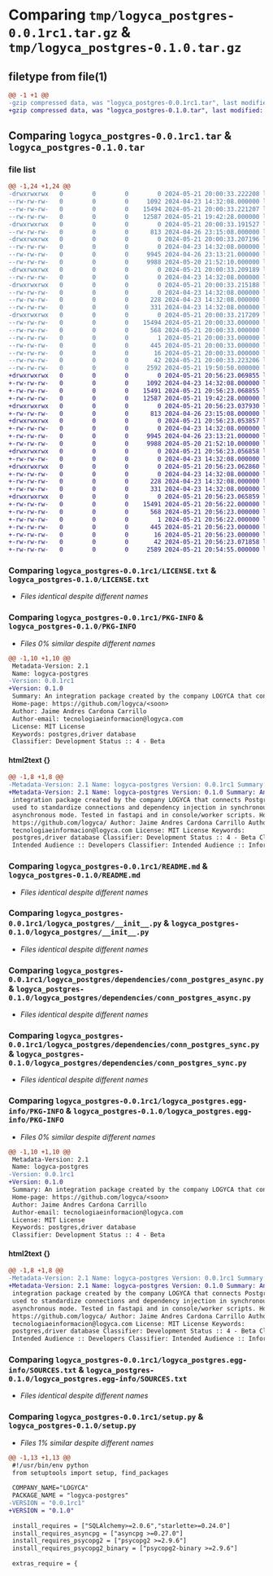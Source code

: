 # Comparing `tmp/logyca_postgres-0.0.1rc1.tar.gz` & `tmp/logyca_postgres-0.1.0.tar.gz`

## filetype from file(1)

```diff
@@ -1 +1 @@
-gzip compressed data, was "logyca_postgres-0.0.1rc1.tar", last modified: Tue May 21 20:00:33 2024, max compression
+gzip compressed data, was "logyca_postgres-0.1.0.tar", last modified: Tue May 21 20:56:23 2024, max compression
```

## Comparing `logyca_postgres-0.0.1rc1.tar` & `logyca_postgres-0.1.0.tar`

### file list

```diff
@@ -1,24 +1,24 @@
-drwxrwxrwx   0        0        0        0 2024-05-21 20:00:33.222208 logyca_postgres-0.0.1rc1/
--rw-rw-rw-   0        0        0     1092 2024-04-23 14:32:08.000000 logyca_postgres-0.0.1rc1/LICENSE.txt
--rw-rw-rw-   0        0        0    15494 2024-05-21 20:00:33.221207 logyca_postgres-0.0.1rc1/PKG-INFO
--rw-rw-rw-   0        0        0    12587 2024-05-21 19:42:28.000000 logyca_postgres-0.0.1rc1/README.md
-drwxrwxrwx   0        0        0        0 2024-05-21 20:00:33.191527 logyca_postgres-0.0.1rc1/logyca_postgres/
--rw-rw-rw-   0        0        0      813 2024-04-26 23:15:08.000000 logyca_postgres-0.0.1rc1/logyca_postgres/__init__.py
-drwxrwxrwx   0        0        0        0 2024-05-21 20:00:33.207196 logyca_postgres-0.0.1rc1/logyca_postgres/dependencies/
--rw-rw-rw-   0        0        0        0 2024-04-23 14:32:08.000000 logyca_postgres-0.0.1rc1/logyca_postgres/dependencies/__init__.py
--rw-rw-rw-   0        0        0     9945 2024-04-26 23:13:21.000000 logyca_postgres-0.0.1rc1/logyca_postgres/dependencies/conn_postgres_async.py
--rw-rw-rw-   0        0        0     9988 2024-05-20 21:52:10.000000 logyca_postgres-0.0.1rc1/logyca_postgres/dependencies/conn_postgres_sync.py
-drwxrwxrwx   0        0        0        0 2024-05-21 20:00:33.209189 logyca_postgres-0.0.1rc1/logyca_postgres/utils/
--rw-rw-rw-   0        0        0        0 2024-04-23 14:32:08.000000 logyca_postgres-0.0.1rc1/logyca_postgres/utils/__init__.py
-drwxrwxrwx   0        0        0        0 2024-05-21 20:00:33.215188 logyca_postgres-0.0.1rc1/logyca_postgres/utils/helpers/
--rw-rw-rw-   0        0        0        0 2024-04-23 14:32:08.000000 logyca_postgres-0.0.1rc1/logyca_postgres/utils/helpers/__init__.py
--rw-rw-rw-   0        0        0      228 2024-04-23 14:32:08.000000 logyca_postgres-0.0.1rc1/logyca_postgres/utils/helpers/functions.py
--rw-rw-rw-   0        0        0      331 2024-04-23 14:32:08.000000 logyca_postgres-0.0.1rc1/logyca_postgres/utils/helpers/singleton.py
-drwxrwxrwx   0        0        0        0 2024-05-21 20:00:33.217209 logyca_postgres-0.0.1rc1/logyca_postgres.egg-info/
--rw-rw-rw-   0        0        0    15494 2024-05-21 20:00:33.000000 logyca_postgres-0.0.1rc1/logyca_postgres.egg-info/PKG-INFO
--rw-rw-rw-   0        0        0      568 2024-05-21 20:00:33.000000 logyca_postgres-0.0.1rc1/logyca_postgres.egg-info/SOURCES.txt
--rw-rw-rw-   0        0        0        1 2024-05-21 20:00:33.000000 logyca_postgres-0.0.1rc1/logyca_postgres.egg-info/dependency_links.txt
--rw-rw-rw-   0        0        0      445 2024-05-21 20:00:33.000000 logyca_postgres-0.0.1rc1/logyca_postgres.egg-info/requires.txt
--rw-rw-rw-   0        0        0       16 2024-05-21 20:00:33.000000 logyca_postgres-0.0.1rc1/logyca_postgres.egg-info/top_level.txt
--rw-rw-rw-   0        0        0       42 2024-05-21 20:00:33.223206 logyca_postgres-0.0.1rc1/setup.cfg
--rw-rw-rw-   0        0        0     2592 2024-05-21 19:50:50.000000 logyca_postgres-0.0.1rc1/setup.py
+drwxrwxrwx   0        0        0        0 2024-05-21 20:56:23.069855 logyca_postgres-0.1.0/
+-rw-rw-rw-   0        0        0     1092 2024-04-23 14:32:08.000000 logyca_postgres-0.1.0/LICENSE.txt
+-rw-rw-rw-   0        0        0    15491 2024-05-21 20:56:23.068855 logyca_postgres-0.1.0/PKG-INFO
+-rw-rw-rw-   0        0        0    12587 2024-05-21 19:42:28.000000 logyca_postgres-0.1.0/README.md
+drwxrwxrwx   0        0        0        0 2024-05-21 20:56:23.037930 logyca_postgres-0.1.0/logyca_postgres/
+-rw-rw-rw-   0        0        0      813 2024-04-26 23:15:08.000000 logyca_postgres-0.1.0/logyca_postgres/__init__.py
+drwxrwxrwx   0        0        0        0 2024-05-21 20:56:23.053857 logyca_postgres-0.1.0/logyca_postgres/dependencies/
+-rw-rw-rw-   0        0        0        0 2024-04-23 14:32:08.000000 logyca_postgres-0.1.0/logyca_postgres/dependencies/__init__.py
+-rw-rw-rw-   0        0        0     9945 2024-04-26 23:13:21.000000 logyca_postgres-0.1.0/logyca_postgres/dependencies/conn_postgres_async.py
+-rw-rw-rw-   0        0        0     9988 2024-05-20 21:52:10.000000 logyca_postgres-0.1.0/logyca_postgres/dependencies/conn_postgres_sync.py
+drwxrwxrwx   0        0        0        0 2024-05-21 20:56:23.056858 logyca_postgres-0.1.0/logyca_postgres/utils/
+-rw-rw-rw-   0        0        0        0 2024-04-23 14:32:08.000000 logyca_postgres-0.1.0/logyca_postgres/utils/__init__.py
+drwxrwxrwx   0        0        0        0 2024-05-21 20:56:23.062860 logyca_postgres-0.1.0/logyca_postgres/utils/helpers/
+-rw-rw-rw-   0        0        0        0 2024-04-23 14:32:08.000000 logyca_postgres-0.1.0/logyca_postgres/utils/helpers/__init__.py
+-rw-rw-rw-   0        0        0      228 2024-04-23 14:32:08.000000 logyca_postgres-0.1.0/logyca_postgres/utils/helpers/functions.py
+-rw-rw-rw-   0        0        0      331 2024-04-23 14:32:08.000000 logyca_postgres-0.1.0/logyca_postgres/utils/helpers/singleton.py
+drwxrwxrwx   0        0        0        0 2024-05-21 20:56:23.065859 logyca_postgres-0.1.0/logyca_postgres.egg-info/
+-rw-rw-rw-   0        0        0    15491 2024-05-21 20:56:22.000000 logyca_postgres-0.1.0/logyca_postgres.egg-info/PKG-INFO
+-rw-rw-rw-   0        0        0      568 2024-05-21 20:56:23.000000 logyca_postgres-0.1.0/logyca_postgres.egg-info/SOURCES.txt
+-rw-rw-rw-   0        0        0        1 2024-05-21 20:56:22.000000 logyca_postgres-0.1.0/logyca_postgres.egg-info/dependency_links.txt
+-rw-rw-rw-   0        0        0      445 2024-05-21 20:56:23.000000 logyca_postgres-0.1.0/logyca_postgres.egg-info/requires.txt
+-rw-rw-rw-   0        0        0       16 2024-05-21 20:56:23.000000 logyca_postgres-0.1.0/logyca_postgres.egg-info/top_level.txt
+-rw-rw-rw-   0        0        0       42 2024-05-21 20:56:23.071858 logyca_postgres-0.1.0/setup.cfg
+-rw-rw-rw-   0        0        0     2589 2024-05-21 20:54:55.000000 logyca_postgres-0.1.0/setup.py
```

### Comparing `logyca_postgres-0.0.1rc1/LICENSE.txt` & `logyca_postgres-0.1.0/LICENSE.txt`

 * *Files identical despite different names*

### Comparing `logyca_postgres-0.0.1rc1/PKG-INFO` & `logyca_postgres-0.1.0/PKG-INFO`

 * *Files 0% similar despite different names*

```diff
@@ -1,10 +1,10 @@
 Metadata-Version: 2.1
 Name: logyca-postgres
-Version: 0.0.1rc1
+Version: 0.1.0
 Summary: An integration package created by the company LOGYCA that connects Postgres and is used to standardize connections and dependency injection in synchronous or asynchronous mode. Tested in fastapi and in console/worker scripts.
 Home-page: https://github.com/logyca/<soon>
 Author: Jaime Andres Cardona Carrillo
 Author-email: tecnologiaeinformacion@logyca.com
 License: MIT License
 Keywords: postgres,driver database
 Classifier: Development Status :: 4 - Beta
```

#### html2text {}

```diff
@@ -1,8 +1,8 @@
-Metadata-Version: 2.1 Name: logyca-postgres Version: 0.0.1rc1 Summary: An
+Metadata-Version: 2.1 Name: logyca-postgres Version: 0.1.0 Summary: An
 integration package created by the company LOGYCA that connects Postgres and is
 used to standardize connections and dependency injection in synchronous or
 asynchronous mode. Tested in fastapi and in console/worker scripts. Home-page:
 https://github.com/logyca/ Author: Jaime Andres Cardona Carrillo Author-email:
 tecnologiaeinformacion@logyca.com License: MIT License Keywords:
 postgres,driver database Classifier: Development Status :: 4 - Beta Classifier:
 Intended Audience :: Developers Classifier: Intended Audience :: Information
```

### Comparing `logyca_postgres-0.0.1rc1/README.md` & `logyca_postgres-0.1.0/README.md`

 * *Files identical despite different names*

### Comparing `logyca_postgres-0.0.1rc1/logyca_postgres/__init__.py` & `logyca_postgres-0.1.0/logyca_postgres/__init__.py`

 * *Files identical despite different names*

### Comparing `logyca_postgres-0.0.1rc1/logyca_postgres/dependencies/conn_postgres_async.py` & `logyca_postgres-0.1.0/logyca_postgres/dependencies/conn_postgres_async.py`

 * *Files identical despite different names*

### Comparing `logyca_postgres-0.0.1rc1/logyca_postgres/dependencies/conn_postgres_sync.py` & `logyca_postgres-0.1.0/logyca_postgres/dependencies/conn_postgres_sync.py`

 * *Files identical despite different names*

### Comparing `logyca_postgres-0.0.1rc1/logyca_postgres.egg-info/PKG-INFO` & `logyca_postgres-0.1.0/logyca_postgres.egg-info/PKG-INFO`

 * *Files 0% similar despite different names*

```diff
@@ -1,10 +1,10 @@
 Metadata-Version: 2.1
 Name: logyca-postgres
-Version: 0.0.1rc1
+Version: 0.1.0
 Summary: An integration package created by the company LOGYCA that connects Postgres and is used to standardize connections and dependency injection in synchronous or asynchronous mode. Tested in fastapi and in console/worker scripts.
 Home-page: https://github.com/logyca/<soon>
 Author: Jaime Andres Cardona Carrillo
 Author-email: tecnologiaeinformacion@logyca.com
 License: MIT License
 Keywords: postgres,driver database
 Classifier: Development Status :: 4 - Beta
```

#### html2text {}

```diff
@@ -1,8 +1,8 @@
-Metadata-Version: 2.1 Name: logyca-postgres Version: 0.0.1rc1 Summary: An
+Metadata-Version: 2.1 Name: logyca-postgres Version: 0.1.0 Summary: An
 integration package created by the company LOGYCA that connects Postgres and is
 used to standardize connections and dependency injection in synchronous or
 asynchronous mode. Tested in fastapi and in console/worker scripts. Home-page:
 https://github.com/logyca/ Author: Jaime Andres Cardona Carrillo Author-email:
 tecnologiaeinformacion@logyca.com License: MIT License Keywords:
 postgres,driver database Classifier: Development Status :: 4 - Beta Classifier:
 Intended Audience :: Developers Classifier: Intended Audience :: Information
```

### Comparing `logyca_postgres-0.0.1rc1/logyca_postgres.egg-info/SOURCES.txt` & `logyca_postgres-0.1.0/logyca_postgres.egg-info/SOURCES.txt`

 * *Files identical despite different names*

### Comparing `logyca_postgres-0.0.1rc1/setup.py` & `logyca_postgres-0.1.0/setup.py`

 * *Files 1% similar despite different names*

```diff
@@ -1,13 +1,13 @@
 #!/usr/bin/env python
 from setuptools import setup, find_packages
 
 COMPANY_NAME="LOGYCA"
 PACKAGE_NAME = "logyca-postgres"
-VERSION = "0.0.1rc1"
+VERSION = "0.1.0"
 
 install_requires = ["SQLAlchemy>=2.0.6","starlette>=0.24.0"]
 install_requires_asyncpg = ["asyncpg >=0.27.0"]
 install_requires_psycopg2 = ["psycopg2 >=2.9.6"]
 install_requires_psycopg2_binary = ["psycopg2-binary >=2.9.6"]
 
 extras_require = {
```

